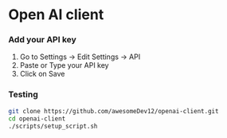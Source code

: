 # Open AI client


### Add your API key

1. Go to Settings -> Edit Settings -> API
2. Paste or Type your API key 
3. Click on Save


### Testing

```sh
git clone https://github.com/awesomeDev12/openai-client.git
cd openai-client
./scripts/setup_script.sh
```





